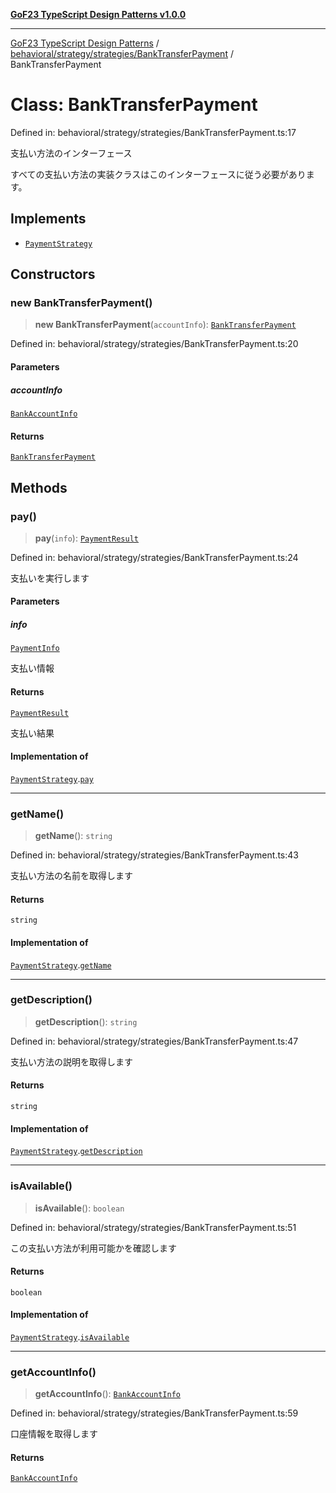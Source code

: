 [**GoF23 TypeScript Design Patterns v1.0.0**](../../../../../README.md)

***

[GoF23 TypeScript Design Patterns](../../../../../README.md) / [behavioral/strategy/strategies/BankTransferPayment](../README.md) / BankTransferPayment

# Class: BankTransferPayment

Defined in: behavioral/strategy/strategies/BankTransferPayment.ts:17

支払い方法のインターフェース

すべての支払い方法の実装クラスはこのインターフェースに従う必要があります。

## Implements

- [`PaymentStrategy`](../../../PaymentStrategy/interfaces/PaymentStrategy.md)

## Constructors

### new BankTransferPayment()

> **new BankTransferPayment**(`accountInfo`): [`BankTransferPayment`](BankTransferPayment.md)

Defined in: behavioral/strategy/strategies/BankTransferPayment.ts:20

#### Parameters

##### accountInfo

[`BankAccountInfo`](../interfaces/BankAccountInfo.md)

#### Returns

[`BankTransferPayment`](BankTransferPayment.md)

## Methods

### pay()

> **pay**(`info`): [`PaymentResult`](../../../PaymentStrategy/interfaces/PaymentResult.md)

Defined in: behavioral/strategy/strategies/BankTransferPayment.ts:24

支払いを実行します

#### Parameters

##### info

[`PaymentInfo`](../../../PaymentStrategy/interfaces/PaymentInfo.md)

支払い情報

#### Returns

[`PaymentResult`](../../../PaymentStrategy/interfaces/PaymentResult.md)

支払い結果

#### Implementation of

[`PaymentStrategy`](../../../PaymentStrategy/interfaces/PaymentStrategy.md).[`pay`](../../../PaymentStrategy/interfaces/PaymentStrategy.md#pay)

***

### getName()

> **getName**(): `string`

Defined in: behavioral/strategy/strategies/BankTransferPayment.ts:43

支払い方法の名前を取得します

#### Returns

`string`

#### Implementation of

[`PaymentStrategy`](../../../PaymentStrategy/interfaces/PaymentStrategy.md).[`getName`](../../../PaymentStrategy/interfaces/PaymentStrategy.md#getname)

***

### getDescription()

> **getDescription**(): `string`

Defined in: behavioral/strategy/strategies/BankTransferPayment.ts:47

支払い方法の説明を取得します

#### Returns

`string`

#### Implementation of

[`PaymentStrategy`](../../../PaymentStrategy/interfaces/PaymentStrategy.md).[`getDescription`](../../../PaymentStrategy/interfaces/PaymentStrategy.md#getdescription)

***

### isAvailable()

> **isAvailable**(): `boolean`

Defined in: behavioral/strategy/strategies/BankTransferPayment.ts:51

この支払い方法が利用可能かを確認します

#### Returns

`boolean`

#### Implementation of

[`PaymentStrategy`](../../../PaymentStrategy/interfaces/PaymentStrategy.md).[`isAvailable`](../../../PaymentStrategy/interfaces/PaymentStrategy.md#isavailable)

***

### getAccountInfo()

> **getAccountInfo**(): [`BankAccountInfo`](../interfaces/BankAccountInfo.md)

Defined in: behavioral/strategy/strategies/BankTransferPayment.ts:59

口座情報を取得します

#### Returns

[`BankAccountInfo`](../interfaces/BankAccountInfo.md)

